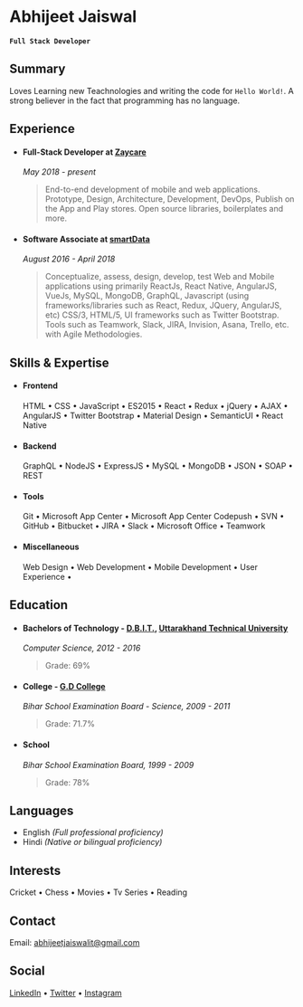 # Abhijeet Jaiswal 

#### `Full Stack Developer`

## Summary
Loves Learning new Teachnologies and writing the code for `Hello World!`. A strong believer in the fact that programming has no language.

## Experience
- #### Full-Stack Developer at [Zaycare](https://zaycare.com/)
    *May 2018 - present*
    > End-to-end development of mobile and web applications. Prototype, Design, Architecture, Development, DevOps, Publish on the App and Play stores. Open source libraries, boilerplates and more.

- #### Software Associate at [smartData](https://www.smartdatainc.com/)
    *August 2016 - April 2018*
    > Conceptualize, assess, design, develop, test Web and Mobile applications using primarily ReactJs, React Native, AngularJS, VueJs, MySQL, MongoDB, GraphQL, Javascript (using frameworks/libraries such as React, Redux, JQuery, AngularJS, etc) CSS/3, HTML/5, UI frameworks such as Twitter Bootstrap. Tools such as Teamwork, Slack, JIRA, Invision, Asana, Trello, etc. with Agile Methodologies.


## Skills & Expertise
- #### Frontend
    HTML &bull; CSS &bull; JavaScript &bull; ES2015 &bull; React &bull; Redux &bull; jQuery &bull; AJAX &bull; AngularJS &bull;   Twitter Bootstrap &bull; Material Design &bull; SemanticUI &bull; React Native 

- #### Backend
    GraphQL &bull; NodeJS &bull; ExpressJS &bull; MySQL &bull; MongoDB &bull; JSON &bull; SOAP &bull; REST 

- #### Tools
    Git &bull; Microsoft App Center &bull; Microsoft App Center Codepush &bull; SVN &bull; GitHub &bull; Bitbucket &bull; JIRA &bull; Slack &bull; Microsoft Office &bull; Teamwork

- #### Miscellaneous
    Web Design &bull; Web Development &bull; Mobile Development &bull; User Experience &bull;

## Education
- #### Bachelors of Technology - [D.B.I.T.](http://terna.org/), [Uttarakhand Technical University](http://uktech.ac.in/)
    *Computer Science, 2012 - 2016*
    > Grade: 69%

- #### College - [G.D College](https://www.gdcollegebegusarai.com/)
    *Bihar School Examination Board - Science, 2009 - 2011*
    > Grade: 71.7%

- #### School
    *Bihar School Examination Board, 1999 - 2009*
    > Grade: 78%

## Languages
- English *(Full professional proficiency)*
- Hindi *(Native or bilingual proficiency)*

## Interests
Cricket &bull; Chess &bull; Movies &bull; Tv Series &bull; Reading

## Contact
Email: [abhijeetjaiswalit@gmail.com](mailto:abhijeetjaiswalit@gmail.com)

## Social
[LinkedIn](https://www.linkedin.com/in/abhijeet-jaiswal-8b005b20/) &bull; [Twitter](https://twitter.com/its_abhijeet_j) &bull; [Instagram](https://www.instagram.com/abhijeet__jaiswal/)
